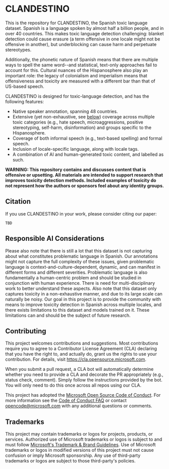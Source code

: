 # CLANDESTINO

This is the repository for CLANDESTINO, the Spanish toxic language dataset. Spanish is a language spoken by almost half a billion people, and in over 40 countries. This makes toxic language detection challenging: blanket detection could cause erasure (a term offensive in one locale might not be offensive in another), but underblocking can cause harm and perpetuate stereotypes.

Additionally, the phonetic nature of Spanish means that there are multiple ways to spell the same word--and statistical, text-only approaches fail to account for this. 
Cultural nuances of the Hispanosphere also play an important role: the legacy of colonialism and imperialism means that offensiveness and toxicity are measured with a different bar than that of US-based speech.

CLANDESTINO is designed for toxic-language detection, and has the following features:
- Native speaker annotation, spanning 48 countries. 
- Extensive (yet non-exhaustive, see [below](#responsible-ai-considerations)) coverage across multiple toxic categories (e.g., hate speech, microaggressions, positive stereotyping, self-harm, disinformation) and groups specific to the Hispanosphere.
- Coverage of both informal speech (e.g., text-based spelling) and formal speech.
- Inclusion of locale-specific language, along with locale tags.
- A combination of AI and human-generated toxic content, and labelled as such.

**WARNING: This repository contains and discusses content that is offensive or upsetting. All materials are intended to support research that improves toxicity detection methods. Included examples of toxicity do not represent how the authors or sponsors feel about any identity groups.**

## Citation

If you use CLANDESTINO in your work, please consider citing our paper:

```
TBD
```


## Responsible AI Considerations

Please also note that there is still a lot that this dataset is not capturing about what constitutes problematic language in Spanish. 
Our annotations might not capture the full complexity of these issues, given problematic language is context-and-culture-dependent, dynamic, and can manifest in different forms and different severities. Problematic language is also fundamentally a human-centric problem and should be studied in conjunction with human experience. There is need for multi-disciplinary work to better understand these aspects. Also note that this dataset only captures toxicity in a non-exhaustive manner, and due to its large scale can naturally be noisy. Our goal in this project is to provide the community with means to improve toxicity detection in Spanish across multiple locales, and there exists limitations to this dataset and models trained on it. 
These limitations can and should be the subject of future research.


## Contributing

This project welcomes contributions and suggestions.  Most contributions require you to agree to a
Contributor License Agreement (CLA) declaring that you have the right to, and actually do, grant us
the rights to use your contribution. For details, visit https://cla.opensource.microsoft.com.

When you submit a pull request, a CLA bot will automatically determine whether you need to provide
a CLA and decorate the PR appropriately (e.g., status check, comment). Simply follow the instructions
provided by the bot. You will only need to do this once across all repos using our CLA.

This project has adopted the [Microsoft Open Source Code of Conduct](https://opensource.microsoft.com/codeofconduct/).
For more information see the [Code of Conduct FAQ](https://opensource.microsoft.com/codeofconduct/faq/) or
contact [opencode@microsoft.com](mailto:opencode@microsoft.com) with any additional questions or comments.

## Trademarks

This project may contain trademarks or logos for projects, products, or services. Authorized use of Microsoft 
trademarks or logos is subject to and must follow 
[Microsoft's Trademark & Brand Guidelines](https://www.microsoft.com/en-us/legal/intellectualproperty/trademarks/usage/general).
Use of Microsoft trademarks or logos in modified versions of this project must not cause confusion or imply Microsoft sponsorship.
Any use of third-party trademarks or logos are subject to those third-party's policies.
